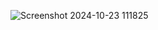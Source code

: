 ![Screenshot 2024-10-23 111825](https://github.com/user-attachments/assets/39dd6050-2e37-41cf-987a-fe4e9b304a67)
